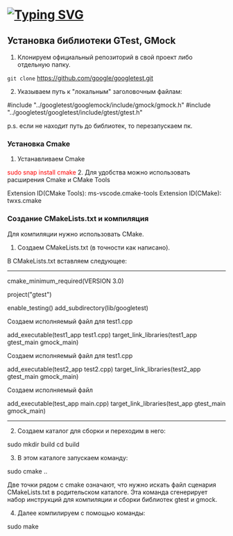 # [![Typing SVG](https://readme-typing-svg.herokuapp.com?color=%2336BCF7&lines=Google_+Test+_CPP)](https://git.io/typing-svg)

## Установка библиотеки GTest, GMock

1. Клонируем официальный репозиторий в свой проект либо отдельную папку.

`git clone` https://github.com/google/googletest.git


2. Указываем путь к "локальным" заголовочным файлам:

#include "../googletest/googlemock/include/gmock/gmock.h"
#include "../googletest/googletest/include/gtest/gtest.h"

p.s. если не находит путь до библиотек, то перезапускаем пк.

### Установка Cmake

1. Устанавливаем Cmake 
<span style="color: red;">
    sudo snap install cmake
</span>
2. Для удобства можно использовать расширения Сmake и CMake Tools

Extension ID(CMake Tools): ms-vscode.cmake-tools 
Extension ID(CMake): twxs.cmake

### Создание СMakeLists.txt и компиляция

Для компиляции нужно использовать CMake.

1. Создаем СMakeLists.txt (в точности как написано).

В CMakeLists.txt вставляем следующее:

---------------------------------------------------------

cmake_minimum_required(VERSION 3.0)

project("gtest")

enable_testing()
add_subdirectory(lib/googletest)

Создаем исполняемый файл для test1.cpp

add_executable(test1_app test1.cpp)
target_link_libraries(test1_app gtest_main gmock_main)

Создаем исполняемый файл для test1.cpp

add_executable(test2_app test2.cpp)
target_link_libraries(test2_app gtest_main gmock_main)

Создаем исполняемый файл

add_executable(test_app main.cpp)
target_link_libraries(test_app gtest_main gmock_main)


---------------------------------------------------------

2. Создаем каталог для сборки и переходим в него:

sudo mkdir build
cd build


3. В этом каталоге запускаем команду:

sudo cmake ..

Две точки рядом с cmake означают, что нужно искать файл сценария CMakeLists.txt в родительском каталоге. Эта команда сгенерирует набор инструкций для компиляции и сборки библиотек gtest и gmock.

4. Далее компилируем с помощью команды:

sudo make

